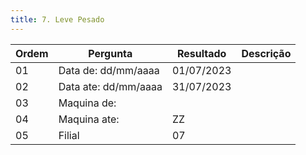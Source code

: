 ```yaml
---
title: 7. Leve Pesado
---
```


Ordem | Pergunta | Resultado | Descrição
----- | -------- | --------- | ---------
01    |Data de: dd/mm/aaaa  |01/07/2023 |
02    |Data ate: dd/mm/aaaa  |31/07/2023 |
03    |Maquina de:          | |
04    |Maquina ate:          |ZZ |
05    |Filial               |07 |
